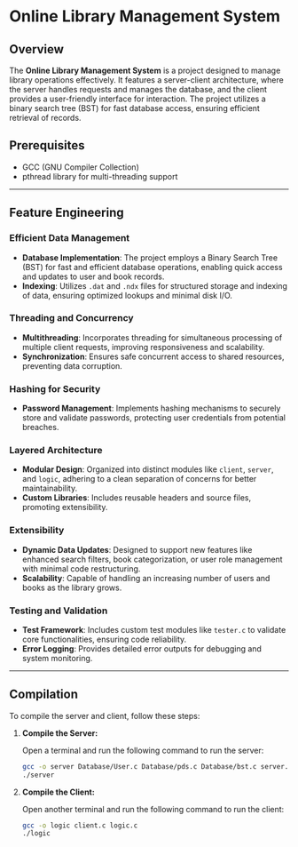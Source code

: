 # Online Library Management System

## Overview

The **Online Library Management System** is a project designed to manage library operations effectively. It features a server-client architecture, where the server handles requests and manages the database, and the client provides a user-friendly interface for interaction. The project utilizes a binary search tree (BST) for fast database access, ensuring efficient retrieval of records.

## Prerequisites

- GCC (GNU Compiler Collection)
- pthread library for multi-threading support

---

## Feature Engineering

### Efficient Data Management

- **Database Implementation**: The project employs a Binary Search Tree (BST) for fast and efficient database operations, enabling quick access and updates to user and book records.
- **Indexing**: Utilizes `.dat` and `.ndx` files for structured storage and indexing of data, ensuring optimized lookups and minimal disk I/O.

### Threading and Concurrency

- **Multithreading**: Incorporates threading for simultaneous processing of multiple client requests, improving responsiveness and scalability.
- **Synchronization**: Ensures safe concurrent access to shared resources, preventing data corruption.

### Hashing for Security

- **Password Management**: Implements hashing mechanisms to securely store and validate passwords, protecting user credentials from potential breaches.

### Layered Architecture

- **Modular Design**: Organized into distinct modules like `client`, `server`, and `logic`, adhering to a clean separation of concerns for better maintainability.
- **Custom Libraries**: Includes reusable headers and source files, promoting extensibility.

### Extensibility

- **Dynamic Data Updates**: Designed to support new features like enhanced search filters, book categorization, or user role management with minimal code restructuring.
- **Scalability**: Capable of handling an increasing number of users and books as the library grows.

### Testing and Validation

- **Test Framework**: Includes custom test modules like `tester.c` to validate core functionalities, ensuring code reliability.
- **Error Logging**: Provides detailed error outputs for debugging and system monitoring.

---

## Compilation

To compile the server and client, follow these steps:

1. **Compile the Server:**

   Open a terminal and run the following command to run the server:

   ```bash
   gcc -o server Database/User.c Database/pds.c Database/bst.c server.c -lpthread
   ./server
   
 2. **Compile the Client:**

    Open another terminal  and run the following command to run the client:
       ```bash
     gcc -o logic client.c logic.c
     ./logic

